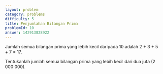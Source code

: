 ```yaml
---
layout: problem
category: problems
difficulty: 5
title: Penjumlahan Bilangan Prima
problemId: 10
answer: 142913828922
---
```

Jumlah semua bilangan prima yang lebih kecil daripada 10 adalah 2 + 3 + 5 + 7 = 17.

Tentukanlah jumlah semua bilangan prima yang lebih kecil dari dua juta (2 000 000).


